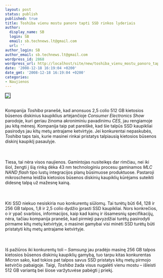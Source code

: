 ```yaml
---
layout: post
status: publish
published: true
title: Toshiba vienu mostu panoro tapti SSD rinkos lyderiais
author:
  display_name: SB
  login: SB
  email: sb.technews.lt@gmail.com
  url: ''
author_login: SB
author_email: sb.technews.lt@gmail.com
wordpress_id: 2868
wordpress_url: http://localhost/site/new/toshiba_vienu_mostu_panoro_tapti_ssd_rinkos_lyderiais/
date: '2008-12-18 16:19:04 +0200'
date_gmt: '2008-12-18 16:19:04 +0200'
categories:
- Naujienos
---
```

<div class="imgright"><img src="http://tbn0.google.com/images?q=tbn:Qn_0dZWWGzg5pM:http://www.webtlk.com/wp-content/uploads/2007/12/toshiba_ssd_128gb.jpg" border="1"></div>
<p><br>Kompanija <i>Toshiba</i> pranešė, kad anonsuos 2,5 colio 512 GB kietosios būsenos diskinius kaupiklius artėjančioje <i>Consumer Electronics Show</i> parodoje, kuri geriau žinoma akroniminiu pavadinimu <i>CES</i>, jau rengiamoje jau kitą mėnesį. Kompanija taip pat pareiškė, kad šie talpūs SSD kaupikliai pasirodys jau kitų metų antrajame ketvirtyje. Jei konkurentai nepaskubės, <i>Toshiba</i> taps tais, kurie masinei rinkai pristatys talpiausią kietosios būsenos diskinį kaupiklį pasaulyje.<br />
<br><br />
<br>Tiesa, tai nėra visos naujienos. Gamintojas nusiteikęs dar rimčiau, nei iki šiol, žengti į šią rinką dėka 43 nm technologiniu procesu gaminamos <i>MLC NAND flash</i> tipo lustų integracijos planų būsimuose produktuose. Pastaroji mikroschema leidžia kietosios būsenos diskinių kaupiklių kūrėjams suteikti didesnę talpą už mažesnę kainą.<br />
<br><br />
<br>Kiti SSD niekuo nesiskiria nuo konkurentų siūlomų. Tai turėtų būti 64, 128 ir 256 GB talpos, 1,8 ir 2,5 colio dydžio įprasti SSD kaupikliai. Nors konkrečios, o ir ypač svarbios, informacijos, kaip kad kainų ir išsamesnių specifikacijų, nėra, tačiau kompanija pranešė, kad pirmieji pavyzdžiai turėtų pasirodyti pirmame kitų metų ketvirtyje, o masinei gamybai visi minėti SSD turėtų būti pristatyti kitų metų antrajame ketvirtyje.<br />
<br><br />
<br>Iš pažiūros iki konkurentų toli – <i>Samsung</i> jau pradėjo masinę 256 GB talpos kietosios būsenos diskinių kaupiklių gamybą, tuo tarpu kitas konkurentas <i>Micron</i> sako, kad tokios pat talpos savus SSD pristatys kitų metų pirmojo ketvirčio pabaigoje. Taigi, <i>Toshiba</i> žada visus nugalėti vienu mostu – išleisti 512 GB variantą bei šiose varžytuvėse pabėgti į priekį.<br />
<br><br />
<br><br />
<br></p>
